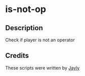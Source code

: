 # is-not-op

## Description

Check if player is not an operator

## Credits

These scripts were written by [Jayly](https://github.com/JaylyDev)
